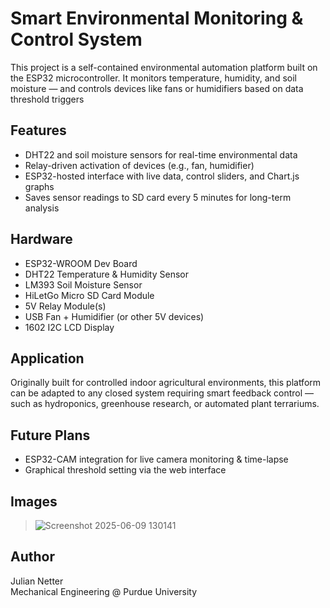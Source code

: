 # Smart Environmental Monitoring & Control System

This project is a self-contained environmental automation platform built on the ESP32 microcontroller. It monitors temperature, humidity, and soil moisture — and controls devices like fans or humidifiers based on data threshold triggers

## Features
-  DHT22 and soil moisture sensors for real-time environmental data
-  Relay-driven activation of devices (e.g., fan, humidifier)
-  ESP32-hosted interface with live data, control sliders, and Chart.js graphs
-  Saves sensor readings to SD card every 5 minutes for long-term analysis

## Hardware 
- ESP32-WROOM Dev Board  
- DHT22 Temperature & Humidity Sensor  
- LM393 Soil Moisture Sensor  
- HiLetGo Micro SD Card Module  
- 5V Relay Module(s)  
- USB Fan + Humidifier (or other 5V devices)  
- 1602 I2C LCD Display  

## Application
Originally built for controlled indoor agricultural environments, this platform can be adapted to any closed system requiring smart feedback control — such as hydroponics, greenhouse research, or automated plant terrariums.

## Future Plans
- ESP32-CAM integration for live camera monitoring & time-lapse
- Graphical threshold setting via the web interface

## Images 
> ![Screenshot 2025-06-09 130141](https://github.com/user-attachments/assets/cb1f9f83-92c6-4e2b-8595-b7d969648fa5)



## Author
Julian Netter  
Mechanical Engineering @ Purdue University
